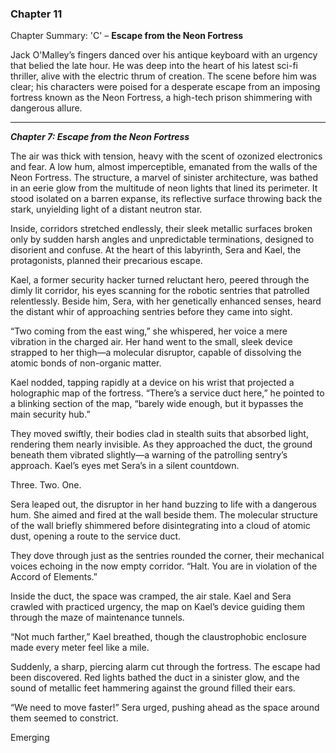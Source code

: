 ### Chapter 11

Chapter Summary: 'C' – **Escape from the Neon Fortress**

Jack O'Malley’s fingers danced over his antique keyboard with an urgency that belied the late hour. He was deep into the heart of his latest sci-fi thriller, alive with the electric thrum of creation. The scene before him was clear; his characters were poised for a desperate escape from an imposing fortress known as the Neon Fortress, a high-tech prison shimmering with dangerous allure.

---

***Chapter 7: Escape from the Neon Fortress***

The air was thick with tension, heavy with the scent of ozonized electronics and fear. A low hum, almost imperceptible, emanated from the walls of the Neon Fortress. The structure, a marvel of sinister architecture, was bathed in an eerie glow from the multitude of neon lights that lined its perimeter. It stood isolated on a barren expanse, its reflective surface throwing back the stark, unyielding light of a distant neutron star.

Inside, corridors stretched endlessly, their sleek metallic surfaces broken only by sudden harsh angles and unpredictable terminations, designed to disorient and confuse. At the heart of this labyrinth, Sera and Kael, the protagonists, planned their precarious escape.

Kael, a former security hacker turned reluctant hero, peered through the dimly lit corridor, his eyes scanning for the robotic sentries that patrolled relentlessly. Beside him, Sera, with her genetically enhanced senses, heard the distant whir of approaching sentries before they came into sight.

“Two coming from the east wing,” she whispered, her voice a mere vibration in the charged air. Her hand went to the small, sleek device strapped to her thigh—a molecular disruptor, capable of dissolving the atomic bonds of non-organic matter.

Kael nodded, tapping rapidly at a device on his wrist that projected a holographic map of the fortress. “There’s a service duct here,” he pointed to a blinking section of the map, “barely wide enough, but it bypasses the main security hub.”

They moved swiftly, their bodies clad in stealth suits that absorbed light, rendering them nearly invisible. As they approached the duct, the ground beneath them vibrated slightly—a warning of the patrolling sentry’s approach. Kael’s eyes met Sera’s in a silent countdown.

Three.
Two.
One.

Sera leaped out, the disruptor in her hand buzzing to life with a dangerous hum. She aimed and fired at the wall beside them. The molecular structure of the wall briefly shimmered before disintegrating into a cloud of atomic dust, opening a route to the service duct.

They dove through just as the sentries rounded the corner, their mechanical voices echoing in the now empty corridor. “Halt. You are in violation of the Accord of Elements.”

Inside the duct, the space was cramped, the air stale. Kael and Sera crawled with practiced urgency, the map on Kael’s device guiding them through the maze of maintenance tunnels.

“Not much farther,” Kael breathed, though the claustrophobic enclosure made every meter feel like a mile.

Suddenly, a sharp, piercing alarm cut through the fortress. The escape had been discovered. Red lights bathed the duct in a sinister glow, and the sound of metallic feet hammering against the ground filled their ears.

“We need to move faster!” Sera urged, pushing ahead as the space around them seemed to constrict.

Emerging

